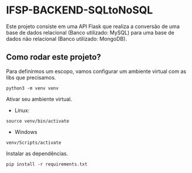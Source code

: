 # IFSP-BACKEND-SQLtoNoSQL

Este projeto consiste em uma API Flask que realiza a conversão de uma base de dados relacional (Banco utilizado: MySQL) para uma base de dados não relacional (Banco utilizado: MongoDB).

## Como rodar este projeto?
Para definirmos um escopo, vamos configurar um ambiente virtual com as libs que precisamos.
```
python3 -m venv venv
```
Ativar seu ambiente virtual.
- Linux:
```
source venv/bin/activate
```
- Windows
```
venv/Scripts/activate
```

Instalar as dependências.
```
pip install -r requirements.txt
```
